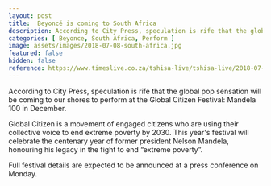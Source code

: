 ```yaml
---
layout: post
title:  Beyoncé is coming to South Africa
description: According to City Press, speculation is rife that the global pop sensation will be coming to our shores to perform at the Global Citizen Festival; Mandela 100 in December.
categories: [ Beyonce, South Africa, Perform ]
image: assets/images/2018-07-08-south-africa.jpg
featured: false
hidden: false
reference: https://www.timeslive.co.za/tshisa-live/tshisa-live/2018-07-08-beyonc-coming-to-south-africa-report/
---
```

According to City Press, speculation is rife that the global pop sensation will be coming to our shores to perform at the Global Citizen Festival: Mandela 100 in December. 

Global Citizen is a movement of engaged citizens who are using their collective voice to end extreme poverty by 2030. This year's festival will celebrate the centenary year of former president Nelson Mandela, honouring his legacy in the fight to end “extreme poverty”.

Full festival details are expected to be announced at a press conference on Monday.
